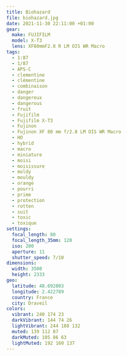 ```yaml
---
title: Biohazard
file: biohazard.jpg
date: 2021-11-30 22:11:00 +01:00
gear:
  make: FUJIFILM
  model: X-T3
  lens: XF80mmF2.8 R LM OIS WR Macro
tags:
  - 1:87
  - 1/87
  - APS-C
  - clementine
  - clémentine
  - combinaison
  - danger
  - dangereux
  - dangerous
  - fruit
  - Fujifilm
  - Fujifilm X-T3
  - Fujinon
  - Fujinon XF 80 mm f/2.8 LM OIS WR Macro
  - HO
  - hybrid
  - macro
  - miniature
  - moisi
  - moisissure
  - moldy
  - mouldy
  - orange
  - pourri
  - prime
  - protection
  - rotten
  - suit
  - toxic
  - toxique
settings:
  focal_length: 80
  focal_length_35mm: 120
  iso: 200
  aperture: 11
  shutter_speed: 7/10
dimensions:
  width: 3500
  height: 2333
geo:
  latitude: 48.692803
  longitude: 2.422789
  country: France
  city: Draveil
colors:
  vibrant: 240 174 23
  darkVibrant: 144 74 26
  lightVibrant: 244 188 132
  muted: 139 112 87
  darkMuted: 105 86 63
  lightMuted: 192 160 137
---
```



